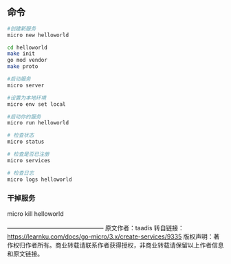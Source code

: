 ## 命令



```sh
#创建新服务
micro new helloworld

cd helloworld
make init
go mod vendor
make proto

#启动服务
micro server

#设置为本地环境
micro env set local

#启动你的服务
micro run helloworld

# 检查状态
micro status

# 检查是否已注册
micro services

# 检查日志
micro logs helloworld

```

 

### 干掉服务

micro kill helloworld

————————————————
原文作者：taadis
转自链接：https://learnku.com/docs/go-micro/3.x/create-services/9335
版权声明：著作权归作者所有。商业转载请联系作者获得授权，非商业转载请保留以上作者信息和原文链接。